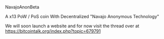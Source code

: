 
NavajoAnonBeta

A x13 PoW / PoS coin With Decentralized "Navajo Anonymous Technology" 

We will soon launch a website and for now visit the thread over at https://bitcointalk.org/index.php?topic=679791

